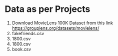 # Data as per Projects
1. Download MovieLens 100K Dataset from this link https://grouplens.org/datasets/movielens/
2. fakefriends.csv
3. 1800.csv
4. 1800.csv
5. book.csv
